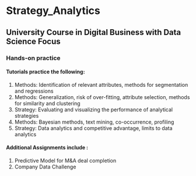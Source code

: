 # Strategy_Analytics
## University Course in Digital Business with Data Science Focus

### Hands-on practice

#### Tutorials practice the following:
<ol>
<li> Methods: Identification of relevant attributes, methods for segmentation and regressions

<li>Methods: Generalization, risk of over-fitting, attribute selection, methods for similarity and clustering

<li>Strategy: Evaluating and visualizing the performance of analytical strategies

<li>Methods: Bayesian methods, text mining, co-occurrence, profiling

<li>Strategy: Data analytics and competitive advantage, limits to data analytics
</ol>

#### Additional Assignments include :
<ol>
<li>Predictive Model for M&A deal completion
<li>Company Data Challenge
</ol>

